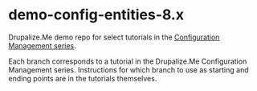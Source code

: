 # demo-config-entities-8.x
Drupalize.Me demo repo for select tutorials in the [Configuration Management series](https://drupalize.me/series/configuration-system-drupal-8).

Each branch corresponds to a tutorial in the Drupalize.Me Configuration Management series. Instructions for which branch to use as starting and ending points are in the tutorials themselves.
